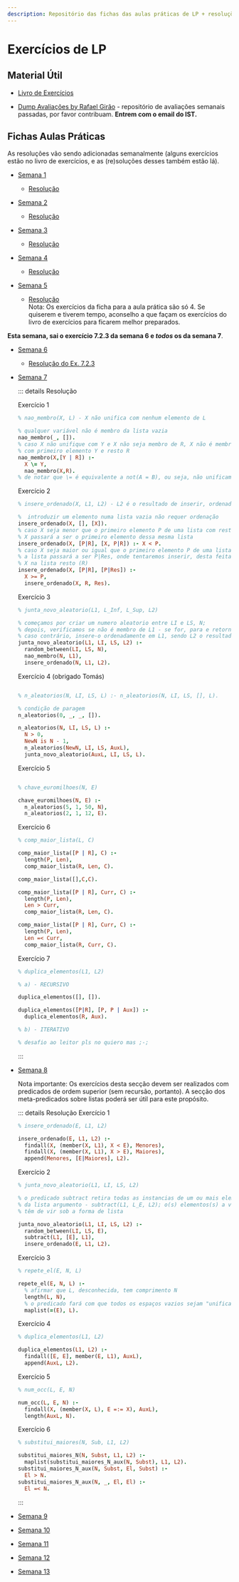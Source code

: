 ```yaml
---
description: Repositório das fichas das aulas práticas de LP + resoluções.
---
```


# Exercícios de LP

## Material Útil

- [Livro de Exercícios](https://drive.google.com/file/d/1TnTYnaNwd5IKWs_DgCcmPjGJcUfuchK2/view?usp=sharing)

- [Dump Avaliações by Rafael Girão](https://s.rafael.ovh/dumpavaliacoes) - repositório de avaliações semanais passadas, por favor contribuam. **Entrem com o email do IST.**

## Fichas Aulas Práticas

As resoluções vão sendo adicionadas semanalmente (alguns exercícios estão no livro de exercícios, e as (re)soluções desses também estão lá).

- [Semana 1](https://drive.google.com/file/d/1hTp2IvH3uJ7rOfcnMvxWoA6ULzVD8q2t/view?usp=sharing)

  - [Resolução](https://drive.google.com/file/d/1LAR2DoqgrCfr2BtedGrhuQ2P1O6N-Jq3/view?usp=sharing)

- [Semana 2](https://drive.google.com/file/d/1M6lKs04JQcH-08As-ojF_vBiBul6VmKZ/view?usp=sharing)

  - [Resolução](https://drive.google.com/file/d/1LGRomhscW637ng_THnhGTOFPYS6N3Cb3/view?usp=sharing)

- [Semana 3](https://drive.google.com/file/d/1vbdUILHoIY9I7nt1VwVCbTdBZYMT8T5H/view?usp=sharing)

  - [Resolução](https://drive.google.com/file/d/1MHMXpa-cB6yKKI12uNldEOm9LsuHpo2T/view?usp=sharing)

- [Semana 4](https://drive.google.com/file/d/1mEbur70-2TbuVxMkIPmq4S0ADApP9Jis/view?usp=sharing)

  - [Resolução](https://drive.google.com/file/d/1Oz-I9sp7arjDGHixjCNzU-Vn3mmu-72-/view?usp=sharing)

- [Semana 5](https://drive.google.com/file/d/1u18nl2kB7YcMqz4--XNOLkN1u1eJFUn6/view?usp=sharing)

  - [Resolução](https://drive.google.com/file/d/1R77x8ghgq102edZtsi6-50H7Fn7sykmO/view?usp=sharing)  
    Nota: Os exercícios da ficha para a aula prática são só 4. Se quiserem e tiverem tempo, aconselho a que façam os exercícios do livro de exercícios para ficarem melhor preparados.

**Esta semana, sai o exercício 7.2.3 da semana 6 e _todos_ os da semana 7**.

- [Semana 6](https://drive.google.com/file/d/1s59jQGSErL69dXC_6R7E1YPMzcB-Tzc2/view?usp=sharing)

  - [Resolução do Ex. 7.2.3](https://drive.google.com/file/d/12PS2eMpoM0Lu1v238mngn6HF-BPzkBkd/view?usp=sharing)

- [Semana 7](https://drive.google.com/file/d/1OdnfTgMvX2SqIgvT4wpmQNP2vcm2h7CM/view?usp=sharing)

  ::: details Resolução

  Exercício 1

  ```prolog
  % nao_membro(X, L) - X não unifica com nenhum elemento de L

  % qualquer variável não é membro da lista vazia
  nao_membro(_, []).
  % caso X não unifique com Y e X não seja membro de R, X não é membro da lista
  % com primeiro elemento Y e resto R
  nao_membro(X,[Y | R]) :-
    X \= Y,
    nao_membro(X,R).
  % de notar que \= é equivalente a not(A = B), ou seja, não unificam
  ```

  Exercício 2

  ```prolog
  % insere_ordenado(X, L1, L2) - L2 é o resultado de inserir, ordenadamente, X em L1

  %  introduzir um elemento numa lista vazia não requer ordenação
  insere_ordenado(X, [], [X]).
  % caso X seja menor que o primeiro elemento P de uma lista com resto R
  % X passará a ser o primeiro elemento dessa mesma lista
  insere_ordenado(X, [P|R], [X, P|R]) :- X < P.
  % caso X seja maior ou igual que o primeiro elemento P de uma lista com resto R
  % a lista passará a ser P|Res, onde tentaremos inserir, desta feita,
  % X na lista resto (R)
  insere_ordenado(X, [P|R], [P|Res]) :-
    X >= P,
    insere_ordenado(X, R, Res).
  ```

  Exercício 3

  ```prolog
  % junta_novo_aleatorio(L1, L_Inf, L_Sup, L2)

  % começamos por criar um numero aleatorio entre LI e LS, N;
  % depois, verificamos se não é membro de L1 - se for, para e retorna false
  % caso contrário, insere-o ordenadamente em L1, sendo L2 o resultado
  junta_novo_aleatorio(L1, LI, LS, L2) :-
    random_between(LI, LS, N),
    nao_membro(N, L1),
    insere_ordenado(N, L1, L2).
  ```

  Exercício 4 (obrigado Tomás)

  ```prolog

  % n_aleatorios(N, LI, LS, L) :- n_aleatorios(N, LI, LS, [], L).

  % condição de paragem
  n_aleatorios(0, _, _, []).

  n_aleatorios(N, LI, LS, L) :-
    N > 0,
    NewN is N - 1,
    n_aleatorios(NewN, LI, LS, AuxL),
    junta_novo_aleatorio(AuxL, LI, LS, L).
  ```

  Exercício 5

  ```prolog

  % chave_euromilhoes(N, E)

  chave_euromilhoes(N, E) :-
    n_aleatorios(5, 1, 50, N),
    n_aleatorios(2, 1, 12, E).

  ```

  Exercício 6

  ```prolog
  % comp_maior_lista(L, C)

  comp_maior_lista([P | R], C) :-
    length(P, Len),
    comp_maior_lista(R, Len, C).

  comp_maior_lista([],C,C).

  comp_maior_lista([P | R], Curr, C) :-
    length(P, Len),
    Len > Curr,
    comp_maior_lista(R, Len, C).

  comp_maior_lista([P | R], Curr, C) :-
    length(P, Len),
    Len =< Curr,
    comp_maior_lista(R, Curr, C).
  ```

  Exercício 7

  ```prolog
  % duplica_elementos(L1, L2)

  % a) - RECURSIVO

  duplica_elementos([], []).

  duplica_elementos([P|R], [P, P | Aux]) :-
    duplica_elementos(R, Aux).

  % b) - ITERATIVO

  % desafio ao leitor pls no quiero mas ;-;
  ```

  :::

- [Semana 8](https://drive.google.com/file/d/1uYeclFgMh-BH_J8UVDFQ2iIpEnyxBvW4/view?usp=sharing)

  Nota importante: Os exercícios desta secção devem ser realizados com predicados de ordem superior (sem recursão, portanto). A secção dos meta-predicados sobre listas poderá ser útil para este propósito.

  ::: details Resolução
  Exercício 1

  ```prolog
  % insere_ordenado(E, L1, L2)

  insere_ordenado(E, L1, L2) :-
    findall(X, (member(X, L1), X < E), Menores),
    findall(X, (member(X, L1), X > E), Maiores),
    append(Menores, [E|Maiores], L2).
  ```

  Exercício 2

  ```prolog
  % junta_novo_aleatorio(L1, LI, LS, L2)

  % o predicado subtract retira todas as instancias de um ou mais elementos
  % da lista argumento - subtract(L1, L_E, L2); o(s) elementos(s) a verificar
  % têm de vir sob a forma de lista

  junta_novo_aleatorio(L1, LI, LS, L2) :-
    random_between(LI, LS, E),
    subtract(L1, [E], L1),
    insere_ordenado(E, L1, L2).
  ```

  Exercício 3

  ```prolog
  % repete_el(E, N, L)

  repete_el(E, N, L) :-
    % afirmar que L, desconhecida, tem comprimento N
    length(L, N),
    % o predicado fará com que todos os espaços vazios sejam "unificados" com E
    maplist(=(E), L).
  ```

  Exercício 4

  ```prolog
  % duplica_elementos(L1, L2)

  duplica_elementos(L1, L2) :-
    findall([E, E], member(E, L1), AuxL),
    append(AuxL, L2).
  ```

  Exercício 5

  ```prolog
  % num_occ(L, E, N)

  num_occ(L, E, N) :-
    findall(X, (member(X, L), E =:= X), AuxL),
    length(AuxL, N).
  ```

  Exercício 6

  ```prolog
  % substitui_maiores(N, Sub, L1, L2)

  substitui_maiores_N(N, Subst, L1, L2) :-
    maplist(substitui_maiores_N_aux(N, Subst), L1, L2).
  substitui_maiores_N_aux(N, Subst, El, Subst) :-
    El > N.
  substitui_maiores_N_aux(N, _, El, El) :-
    El =< N.
  ```

  :::

- [Semana 9](https://drive.google.com/file/d/1RovEx8Zcles6lAy4pJlX5bSIanLjASAF/view?usp=sharing)

- [Semana 10](https://drive.google.com/file/d/1Q_9vVqel8UUJ9ysYq3Gawoa19X1WfQT0/view?usp=sharing)

- [Semana 11](https://drive.google.com/file/d/1xGiiyjYWocO16JyfXUZqUCjpbHxItXq4/view?usp=sharing)

- [Semana 12](https://drive.google.com/file/d/1t-EzC5lgm_SbQgIn068VWy-gL9rDdWej/view?usp=sharing)

- [Semana 13](https://drive.google.com/file/d/104wc2uUZb3cmMSJ8KKKsKuug-_3MQS_1/view?usp=sharing)
